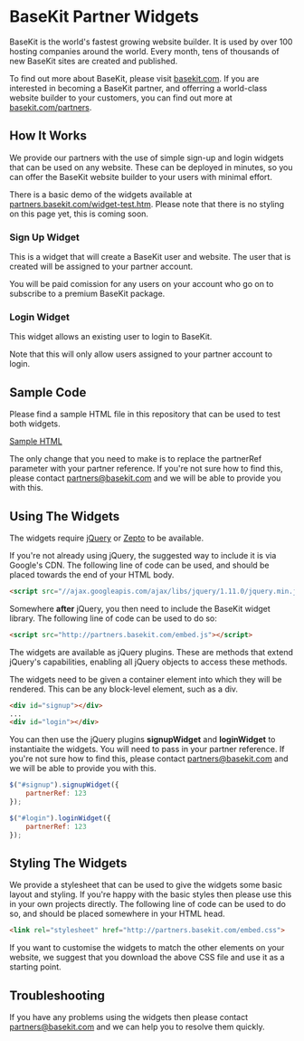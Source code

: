 # BaseKit Partner Widgets

BaseKit is the world's fastest growing website builder. It is used by over 100 hosting companies around the world. Every month, tens of thousands of new BaseKit sites are created and published.

To find out more about BaseKit, please visit [basekit.com](http://basekit.com). If you are interested in becoming a BaseKit partner, and offerring a world-class website builder to your customers, you can find out more at [basekit.com/partners](http://basekit.com/partners).

## How It Works

We provide our partners with the use of simple sign-up and login widgets that can be used on any website. These can be deployed in minutes, so you can offer the BaseKit website builder to your users with minimal effort.

There is a basic demo of the widgets available at [partners.basekit.com/widget-test.htm](http://partners.basekit.com/widget-test.htm). Please note that there is no styling on this page yet, this is coming soon.

### Sign Up Widget

This is a widget that will create a BaseKit user and website. The user that is created will be assigned to your partner account.

You will be paid comission for any users on your account who go on to subscribe to a premium BaseKit package.

### Login Widget

This widget allows an existing user to login to BaseKit.

Note that this will only allow users assigned to your partner account to login.

## Sample Code

Please find a sample HTML file in this repository that can be used to test both widgets.

[Sample HTML](sample.htm)

The only change that you need to make is to replace the partnerRef parameter with your partner reference. If you're not sure how to find this, please contact [partners@basekit.com](mailto:partners@basekit.com) and we will be able to provide you with this.

## Using The Widgets

The widgets require [jQuery](http://jquery.com/) or [Zepto](http://zeptojs.com/) to be available.

If you're not already using jQuery, the suggested way to include it is via Google's CDN. The following line of code can be used, and should be placed towards the end of your HTML body.

```html
<script src="//ajax.googleapis.com/ajax/libs/jquery/1.11.0/jquery.min.js"></script>
```

Somewhere **after** jQuery, you then need to include the BaseKit widget library. The following line of code can be used to do so:

```html
<script src="http://partners.basekit.com/embed.js"></script>
```

The widgets are available as jQuery plugins. These are methods that extend jQuery's capabilities, enabling all jQuery objects to access these methods.

The widgets need to be given a container element into which they will be rendered. This can be any block-level element, such as a div.

```html
<div id="signup"></div>
...
<div id="login"></div>
```

You can then use the jQuery plugins **signupWidget** and **loginWidget** to instantiaite the widgets. You will need to pass in your partner reference. If you're not sure how to find this, please contact [partners@basekit.com](mailto:partners@basekit.com) and we will be able to provide you with this.

```javascript
$("#signup").signupWidget({
    partnerRef: 123
});

$("#login").loginWidget({
    partnerRef: 123
});
```

## Styling The Widgets

We provide a stylesheet that can be used to give the widgets some basic layout and styling. If you're happy with the basic styles then please use this in your own projects directly. The following line of code can be used to do so, and should be placed somewhere in your HTML head.

```html
<link rel="stylesheet" href="http://partners.basekit.com/embed.css">
```

If you want to customise the widgets to match the other elements on your website, we suggest that you download the above CSS file and use it as a starting point.

## Troubleshooting

If you have any problems using the widgets then please contact [partners@basekit.com](mailto:partners@basekit.com) and we can help you to resolve them quickly.
